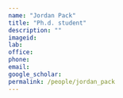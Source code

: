 ```yaml
---
name: "Jordan Pack"
title: "Ph.d. student"
description: ""
imageid:
lab:
office:
phone:
email:
google_scholar:
permalink: /people/jordan_pack
---
```

